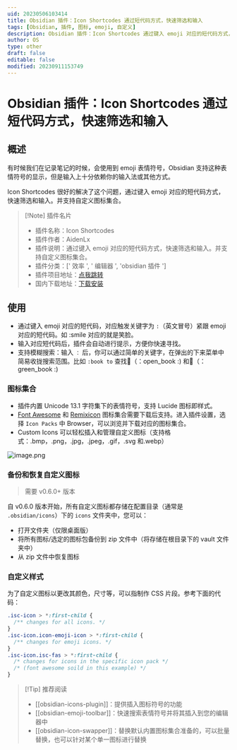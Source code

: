 ```yaml
---
uid: 20230506103414
title: Obsidian 插件：Icon Shortcodes 通过短代码方式，快速筛选和输入
tags: [Obsidian, 插件, 图标, emoji, 自定义]
description: Obsidian 插件：Icon Shortcodes 通过键入 emoji 对应的短代码方式，快速筛选和输入。并支持自定义图标集合。
author: OS
type: other
draft: false
editable: false
modified: 20230911153749
---
```


# Obsidian 插件：Icon Shortcodes 通过短代码方式，快速筛选和输入

## 概述

有时候我们在记录笔记的时候，会使用到 emoji 表情符号，Obsidian 支持这种表情符号的显示，但是输入上十分依赖你的输入法或其他方式。

Icon Shortcodes 很好的解决了这个问题，通过键入 emoji 对应的短代码方式，快速筛选和输入。并支持自定义图标集合。

> [!Note] 插件名片
> - 插件名称：Icon Shortcodes
> - 插件作者：AidenLx
> - 插件说明：通过键入 emoji 对应的短代码方式，快速筛选和输入。并支持自定义图标集合。
> - 插件分类：[' 效率 ', ' 编辑器 ', 'obsidian 插件 ']
> - 插件项目地址：[点我跳转](https://github.com/aidenlx/obsidian-icon-shortcodes)
> - 国内下载地址：[下载安装](https://pkmer.cn/products/plugin/pluginMarket/?obsidian-icon-shortcodes)

## 使用

- 通过键入 emoji 对应的短代码，对应触发关键字为 `:`（英文冒号）紧跟 emoji 对应的短代码。如 :smile 对应的就是笑脸。
- 输入对应短代码后，插件会自动进行提示，方便你快速寻找。
- 支持模糊搜索：输入 `：` 后，你可以通过简单的关键字，在弹出的下来菜单中简易收拢搜索范围。比如 `:book to` 查找📖（：open_book :) 和📗（：green_book :)

### 图标集合

- 插件内置 Unicode 13.1 字符集下的表情符号，支持 Lucide 图标即样式。
- [Font Awesome](https://fontawesome.com/) 和 [Remixicon](https://github.com/Remix-Design/RemixIcon) 图标集合需要下载后支持。进入插件设置，选择 `Icon Packs` 中 Browser，可以浏览并下载对应的图标集合。
- Custom Icons 可以轻松插入和管理自定义图标（支持格式：.bmp，.png，.jpg，.jpeg，.gif，.svg 和.webp）

![image.png](https://cdn.pkmer.cn/images/20230506105842.png!pkmer)

### 备份和恢复自定义图标

> 需要 v0.6.0+ 版本

自 v0.6.0 版本开始，所有自定义图标都存储在配置目录（通常是 `.obsidian/icons`）下的 `icons` 文件夹中，您可以：

- 打开文件夹（仅限桌面版）
- 将所有图标/选定的图标包备份到 zip 文件中（将存储在根目录下的 vault 文件夹中）
- 从 zip 文件中恢复图标

### 自定义样式

为了自定义图标以更改其颜色，尺寸等，可以指制作 CSS 片段。参考下面的代码：

```CSS
.isc-icon > *:first-child {
  /** changes for all icons. */
}
.isc-icon.icon-emoji-icon > *:first-child {
  /** changes for emoji icons. */
}
.isc-icon.isc-fas > *:first-child {
  /* changes for icons in the specific icon pack */
  /* (font awesome soild in this example) */
}
```

> [!Tip] 推荐阅读
> - [[obsidian-icons-plugin]]：提供插入图标符号的功能
> - [[obsidian-emoji-toolbar]]：快速搜索表情符号并将其插入到您的编辑器中
> - [[obsidian-icon-swapper]]：替换默认内置图标集合准备的，可以批量替换，也可以针对某个单一图标进行替换